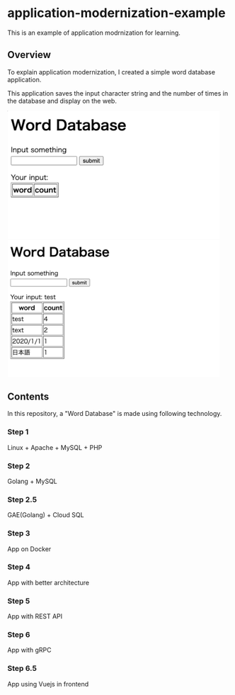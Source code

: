 # application-modernization-example

This is an example of application modrnization for learning.

## Overview

To explain application modernization, I created a simple word database application.

This application saves the input character string and the number of times in the database and display on the web.

<img src="./images/index.png" width="480px">

<img src="./images/test.png" width="480px">

## Contents

In this repository, a "Word Database" is made using following technology.

### Step 1

Linux + Apache + MySQL + PHP

### Step 2

Golang + MySQL

### Step 2.5

GAE(Golang) + Cloud SQL

### Step 3

App on Docker

### Step 4

App with better architecture

### Step 5

App with REST API

### Step 6

App with gRPC

### Step 6.5

App using Vuejs in frontend
